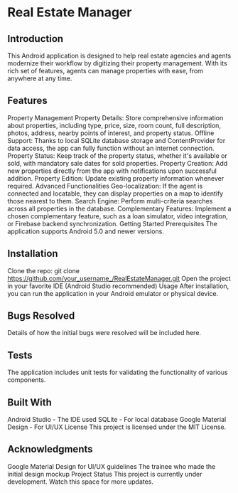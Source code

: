 # Real Estate Manager
## Introduction
This Android application is designed to help real estate agencies and agents modernize their workflow by digitizing their property management. With its rich set of features, agents can manage properties with ease, from anywhere at any time.

## Features
Property Management
Property Details: Store comprehensive information about properties, including type, price, size, room count, full description, photos, address, nearby points of interest, and property status.
Offline Support: Thanks to local SQLite database storage and ContentProvider for data access, the app can fully function without an internet connection.
Property Status: Keep track of the property status, whether it's available or sold, with mandatory sale dates for sold properties.
Property Creation: Add new properties directly from the app with notifications upon successful addition.
Property Edition: Update existing property information whenever required.
Advanced Functionalities
Geo-localization: If the agent is connected and locatable, they can display properties on a map to identify those nearest to them.
Search Engine: Perform multi-criteria searches across all properties in the database.
Complementary Features: Implement a chosen complementary feature, such as a loan simulator, video integration, or Firebase backend synchronization.
Getting Started
Prerequisites
The application supports Android 5.0 and newer versions.

## Installation
Clone the repo: git clone https://github.com/your_username_/RealEstateManager.git
Open the project in your favorite IDE (Android Studio recommended)
Usage
After installation, you can run the application in your Android emulator or physical device.

## Bugs Resolved
Details of how the initial bugs were resolved will be included here.

## Tests
The application includes unit tests for validating the functionality of various components.

## Built With
Android Studio - The IDE used
SQLite - For local database
Google Material Design - For UI/UX
License
This project is licensed under the MIT License.

## Acknowledgments
Google Material Design for UI/UX guidelines
The trainee who made the initial design mockup
Project Status
This project is currently under development. Watch this space for more updates.
